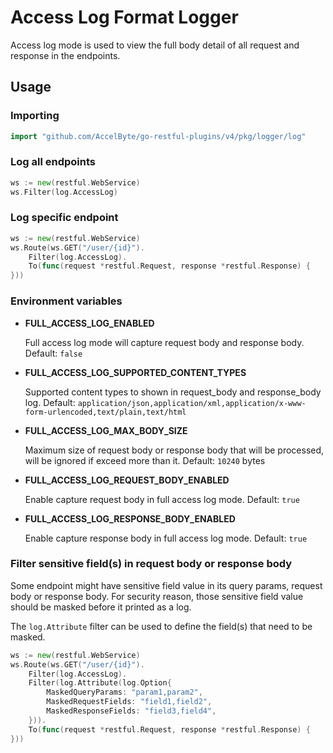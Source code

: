 # Access Log Format Logger

Access log mode is used to view the full body detail of all request and response in the endpoints.

## Usage

### Importing

```go
import "github.com/AccelByte/go-restful-plugins/v4/pkg/logger/log"
```

### Log all endpoints

```go
ws := new(restful.WebService)
ws.Filter(log.AccessLog)
```

### Log specific endpoint

```go
ws := new(restful.WebService)
ws.Route(ws.GET("/user/{id}").
    Filter(log.AccessLog).
    To(func(request *restful.Request, response *restful.Response) {
}))
```

### Environment variables

- **FULL_ACCESS_LOG_ENABLED**

  Full access log mode will capture request body and response body. Default: `false`

- **FULL_ACCESS_LOG_SUPPORTED_CONTENT_TYPES**

  Supported content types to shown in request_body and response_body log.
  Default: `application/json,application/xml,application/x-www-form-urlencoded,text/plain,text/html`

- **FULL_ACCESS_LOG_MAX_BODY_SIZE**

  Maximum size of request body or response body that will be processed, will be ignored if exceed more than it. Default: `10240` bytes

- **FULL_ACCESS_LOG_REQUEST_BODY_ENABLED**

  Enable capture request body in full access log mode. Default: `true`

- **FULL_ACCESS_LOG_RESPONSE_BODY_ENABLED**

  Enable capture response body in full access log mode. Default: `true`

### Filter sensitive field(s) in request body or response body

Some endpoint might have sensitive field value in its query params, request body or response body.
For security reason, those sensitive field value should be masked before it printed as a log.

The `log.Attribute` filter can be used to define the field(s) that need to be masked.

```go
ws := new(restful.WebService)
ws.Route(ws.GET("/user/{id}").
    Filter(log.AccessLog).
    Filter(log.Attribute(log.Option{
        MaskedQueryParams: "param1,param2",
        MaskedRequestFields: "field1,field2",
        MaskedResponseFields: "field3,field4",
    })).
    To(func(request *restful.Request, response *restful.Response) {
}))
```

